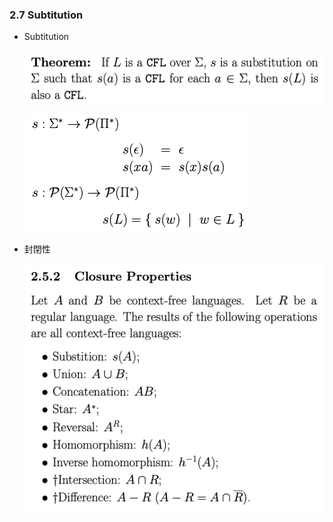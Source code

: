 ### 2.7 Subtitution

- Subtitution

  ![avatar](graph/2.7.2.png)

  ![avatar](graph/2.7.1.png)

- 封閉性

  ![avatar](graph/2.7.3.png)
